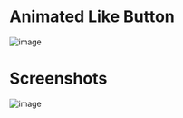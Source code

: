 # Animated Like Button

![image](https://user-images.githubusercontent.com/72864817/197387148-8ec93d13-179e-4d15-852f-baf0aab7b899.png)

# Screenshots

![image](https://user-images.githubusercontent.com/72864817/197752110-6e7c0fc0-44fd-4127-8e8e-676c0d04484d.png)


